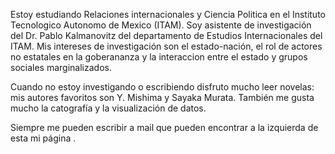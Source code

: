 


Estoy estudiando Relaciones internacionales y Ciencia Politica en el Instituto Tecnologico Autonomo de Mexico (ITAM). Soy asistente de investigación del Dr. Pablo Kalmanovitz del departamento de Estudios Internacionales del ITAM. Mis intereses de investigación son el estado-nación, el rol de actores no estatales en la goberananza y la interaccion entre el estado y grupos sociales marginalizados.

Cuando no estoy investigando o escribiendo disfruto mucho leer novelas: mis autores favoritos son Y. Mishima y Sayaka Murata. También me gusta mucho la catografía y la visualización de datos.

Siempre me pueden escribir a mail que pueden encontrar a la izquierda de esta mi página .

